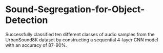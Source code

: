# Sound-Segregation-for-Object-Detection
Successfully classified ten different classes of audio samples from the UrbanSound8K dataset by constructing a sequential 4-layer CNN model with an accuracy of  87-90%.
